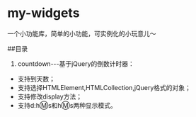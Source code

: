 # my-widgets
一个小功能库，简单的小功能，可实例化的小玩意儿～

##目录
1. countdown---基于jQuery的倒数计时器：
 *  支持到天数；
 *  支持选择HTMLElement,HTMLCollection,jQuery格式的对象；
 *  支持修改display方法；
 *  支持d:h:m:s和h:m:s两种显示模式。